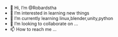 - 👋 Hi, I’m @Robardstha
- 👀 I’m interested in learning new things
- 🌱 I’m currently learning linux,blender,unity,python
- 💞️ I’m looking to collaborate on ...
- 📫 How to reach me ...

<!---
Robardstha/Robardstha is a ✨ special ✨ repository because its `README.md` (this file) appears on your GitHub profile.
You can click the Preview link to take a look at your changes.
--->
